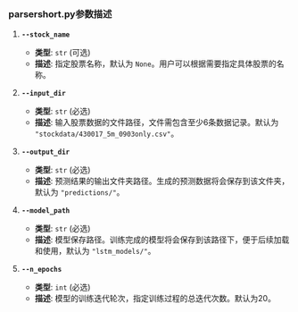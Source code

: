 ### parsershort.py参数描述

1. **`--stock_name`**
   - **类型**: `str` (可选)
   - **描述**: 指定股票名称，默认为 `None`。用户可以根据需要指定具体股票的名称。

2. **`--input_dir`**
   - **类型**: `str` (必选)
   - **描述**: 输入股票数据的文件路径，文件需包含至少6条数据记录。默认为 `"stockdata/430017_5m_0903only.csv"`。

3. **`--output_dir`**
   - **类型**: `str` (必选)
   - **描述**: 预测结果的输出文件夹路径。生成的预测数据将会保存到该文件夹，默认为 `"predictions/"`。

4. **`--model_path`**
   - **类型**: `str` (必选)
   - **描述**: 模型保存路径。训练完成的模型将会保存到该路径下，便于后续加载和使用，默认为 `"lstm_models/"`。

5. **`--n_epochs`**
   - **类型**: `int` (必选)
   - **描述**: 模型的训练迭代轮次，指定训练过程的总迭代次数。默认为20。